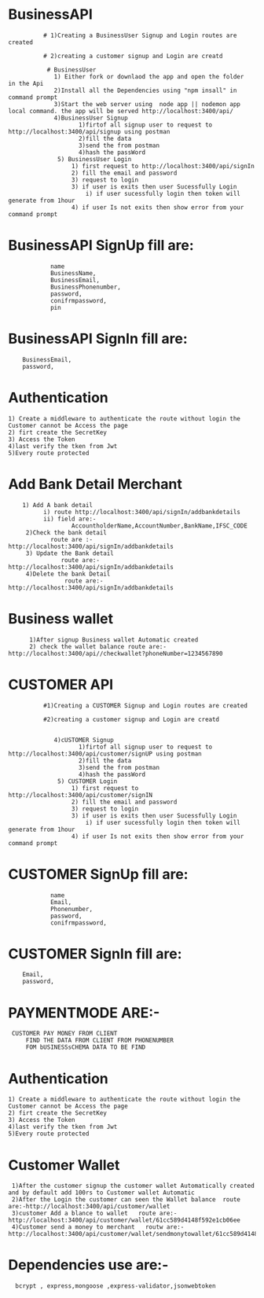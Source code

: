 # BusinessAPI

              # 1)Creating a BusinessUser Signup and Login routes are created
 
              # 2)creating a customer signup and Login are creatd 

               # BusinessUser
                 1) Either fork or downlaod the app and open the folder  in the Api
                 2)Install all the Dependencies using "npm insall" in command prompt
                 3)Start the web server using  node app || nodemon app local command. the app will be served http://localhost:3400/api/
                 4)BusinessUser Signup
                        1)firtof all signup user to request to http://localhost:3400/api/signup using postman
                        2)fill the data 
                        3)send the from postman
                        4)hash the passWord
                  5) BusinessUser Login     
                      1) first request to http://localhost:3400/api/signIn
                      2) fill the email and password 
                      3) request to login 
                      3) if user is exits then user Sucessfully Login
                          i) if user sucessfully login then token will generate from 1hour
                      4) if user Is not exits then show error from your command prompt
                      
# BusinessAPI SignUp fill are:
                name
                BusinessName,
                BusinessEmail,
                BusinessPhonenumber,
                password,
                conifrmpassword,
                pin
                
# BusinessAPI SignIn fill are:      
        BusinessEmail,
        password,
  
  
  
  
   # Authentication
    1) Create a middleware to authenticate the route without login the Customer cannot be Access the page
    2) firt create the SecretKey
    3) Access the Token
    4)last verify the tken from Jwt
    5)Every route protected
  
  
     
        
 # Add Bank Detail Merchant       
        1) Add A bank detail 
              i) route http://localhost:3400/api/signIn/addbankdetails
              ii) field are:-
                      AccountholderName,AccountNumber,BankName,IFSC_CODE
         2)Check the bank detail 
                route are :-http://localhost:3400/api/signIn/addbankdetails
         3) Update the Bank detail
                   route are:-http://localhost:3400/api/signIn/addbankdetails 
         4)Delete the bank Detail           
                    route are:-http://localhost:3400/api/signIn/addbankdetails 
                    
    
  # Business wallet 
          1)After signup Business wallet Automatic created
          2) check the wallet balance route are:-http://localhost:3400/api//checkwallet?phoneNumber=1234567890
    
# CUSTOMER API

              #1)Creating a CUSTOMER Signup and Login routes are created
 
              #2)creating a customer signup and Login are creatd 

              
                 4)cUSTOMER Signup
                        1)firtof all signup user to request to http://localhost:3400/api/customer/signUP using postman
                        2)fill the data 
                        3)send the from postman
                        4)hash the passWord
                  5) CUSTOMER Login     
                      1) first request to http://localhost:3400/api/customer/signIN
                      2) fill the email and password 
                      3) request to login 
                      3) if user is exits then user Sucessfully Login
                          i) if user sucessfully login then token will generate from 1hour
                      4) if user Is not exits then show error from your command prompt
                      
 # CUSTOMER SignUp fill are:
                name
                Email,
                Phonenumber,
                password,
                conifrmpassword,
                
                
 # CUSTOMER SignIn fill are:      
        Email,
        password,
        
        
        
        
# PAYMENTMODE ARE:-  
     CUSTOMER PAY MONEY FROM CLIENT 
         FIND THE DATA FROM CLIENT FROM PHONENUMBER
         FOM bUSINESSsCHEMA DATA TO BE FIND 
    
         
 
 # Authentication
    1) Create a middleware to authenticate the route without login the Customer cannot be Access the page
    2) firt create the SecretKey
    3) Access the Token
    4)last verify the tken from Jwt
    5)Every route protected
   
   
  # Customer Wallet
     1)After the customer signup the customer wallet Automatically created and by default add 100rs to Customer wallet Automatic
     2)After the Login the customer can seen the Wallet balance  route are:-http://localhost:3400/api/customer/wallet
     3)customer Add a blance to wallet   route are:-http://localhost:3400/api/customer/wallet/61cc589d4148f592e1cb06ee
     4)Customer send a money to merchant   routw are:-http://localhost:3400/api/customer/wallet/sendmonytowallet/61cc589d4148f592e1cb06ee
        
        
        
        
        
        
        
   

   # Dependencies use are:-
      bcrypt , express,mongoose ,express-validator,jsonwebtoken


